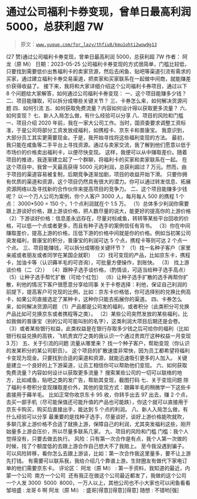 # 通过公司福利卡券变现，曾单日最高利润 5000，总获利超 7W

> 原文：[`www.yuque.com/for_lazy/thfiu8/kmu1ohti2wow9g13`](https://www.yuque.com/for_lazy/thfiu8/kmu1ohti2wow9g13)

<ne-h2 id="4cf673ea" data-lake-id="4cf673ea"><ne-heading-ext><ne-heading-anchor></ne-heading-anchor><ne-heading-fold></ne-heading-fold></ne-heading-ext><ne-heading-content><ne-text id="u37b25137">(27 赞)通过公司福利卡券变现，曾单日最高利润 5000，总获利超 7W</ne-text></ne-heading-content></ne-h2> <ne-p id="u4a4fd7c2" data-lake-id="u4a4fd7c2"><ne-text id="u08a36561">作者： 阿龙（原 Mi）</ne-text></ne-p> <ne-p id="uc9856f04" data-lake-id="uc9856f04"><ne-text id="u606cd4ad">日期：2023-05-25</ne-text></ne-p> <ne-p id="uc8571d99" data-lake-id="uc8571d99"><ne-text id="udbe66229">公司福利卡券变现的方式很简单，门槛比较低，只要找到需要低价出售福利卡的卖家货源，然后去闲鱼、贴吧等渠道引流有需求的买家，通过建立福利卡券交易渠道，把卖家和买家联系在一起做中间商，就能赚差价获得收益了。</ne-text></ne-p> <ne-p id="u7d0d4319" data-lake-id="u7d0d4319"><ne-text id="u40026db1">接下来，我将和大家详细介绍这个公司福利卡券项目，通过以下 8 个问题给大家解答，如何通过公司福利卡券变现：</ne-text></ne-p> <ne-p id="u2d8ec141" data-lake-id="u2d8ec141"><ne-text id="u8c662e64">一、这个项目能赚多少钱？</ne-text></ne-p> <ne-p id="u30743cfe" data-lake-id="u30743cfe"><ne-text id="u939111e0">二、项目能赚取，可以拆分成哪些关键关节？</ne-text></ne-p> <ne-p id="u51b37001" data-lake-id="u51b37001"><ne-text id="u2684aaad">三、卡券怎么来，如何解决货源问题</ne-text></ne-p> <ne-p id="u017e53a9" data-lake-id="u017e53a9"><ne-text id="ub1d0bdf6">四、如何引流</ne-text></ne-p> <ne-p id="ua899fe8b" data-lake-id="ua899fe8b"><ne-text id="u7f016fca">五、如何获取免费流量？内容如何设计得以获取更多流量？</ne-text></ne-p> <ne-p id="ue62dcfa2" data-lake-id="ue62dcfa2"><ne-text id="ube7c4209">六、如何变现？</ne-text></ne-p> <ne-p id="u4a65d1df" data-lake-id="u4a65d1df"><ne-text id="u01316ca4">七、新人入局怎么做，有什么经验可以分享</ne-text></ne-p> <ne-p id="ubc92c885" data-lake-id="ubc92c885"><ne-text id="ud99973dd">八、项目的风险和门槛</ne-text></ne-p> <ne-h1 id="7b8b429f" data-lake-id="7b8b429f"><ne-heading-ext><ne-heading-anchor></ne-heading-anchor><ne-heading-fold></ne-heading-fold></ne-heading-ext><ne-heading-content><ne-text id="ufb9fb109">一、项目介绍</ne-text></ne-heading-content></ne-h1> <ne-p id="ud9f4cd9a" data-lake-id="ud9f4cd9a"><ne-text id="u3077fa1e">2020 年前，我在一家大公司工作。当时，国资委要求调整工资标准，于是公司将部分工资发放成福利，如携程卡、京东卡和普康宝。</ne-text></ne-p> <ne-p id="ue60fe965" data-lake-id="ue60fe965"><ne-text id="u175cca2e">我意识到，大部分员工其实更需要现金。于是，我开始寻找将这些福利变现的方法。</ne-text></ne-p> <ne-p id="uf8c08ea3" data-lake-id="uf8c08ea3"><ne-text id="ud72d97ab">最初，我只能在咸鱼等二手平台上寻找资源。通过与卖家交流，我了解到他们愿意以低于市场价的价格卖出福利卡，以便尽快变现。</ne-text></ne-p> <ne-p id="u7432aa07" data-lake-id="u7432aa07"><ne-text id="ue6fd5b84">这样，我便可以从中赚取差价。随着项目的推进，我逐渐建立起了一个群聊，将福利卡的买家和卖家联系在一起。</ne-text></ne-p> <ne-p id="u824bfc81" data-lake-id="u824bfc81"><ne-text id="ua7965c33">在这个项目中，我曾一天最高获得 5000 元的利润，总获利超过 7 万元。然而，由于项目的渠道容易被复制，后期竞争逐渐加剧，项目的收益开始下滑。</ne-text></ne-p> <ne-p id="ub3dc9533" data-lake-id="ub3dc9533"><ne-text id="u63de6393">只要你拥有优质的渠道和资源，这个项目仍然具有很大的潜力。你可以通过转发信息、拓展资源网络以及寻找新的合作伙伴来提高项目的竞争力。</ne-text></ne-p> <ne-h1 id="66b74403" data-lake-id="66b74403"><ne-heading-ext><ne-heading-anchor></ne-heading-anchor><ne-heading-fold></ne-heading-fold></ne-heading-ext><ne-heading-content><ne-text id="u96c3efc8">二、这个项目能赚多少钱呢？</ne-text></ne-heading-content></ne-h1> <ne-p id="u83ab9b26" data-lake-id="u83ab9b26"><ne-text id="u377d4d9d">以一个万人公司为案例，你个人客户 3000 人，每月每人 500 的携程 1 个点： 3000*500 = 150 个，1 个点利润就在个 1.5 万。</ne-text></ne-p> <ne-p id="u41f70d37" data-lake-id="u41f70d37"><ne-text id="ub1a8cacc">（1）总体多少利润你需要跟上游谈好价格，跟上游谈价格，把人数尽量的说大，能更好的提高你的上游价格</ne-text></ne-p> <ne-p id="ufcacad13" data-lake-id="ufcacad13"><ne-text id="uc0cf6c19">（2）下游谈好价格：信息差永远存在，尽量对标咸鱼，转转等某些平台回收的价格，可以低一个点或者更多，而且有种子选手的案例信任有背书。</ne-text></ne-p> <ne-p id="ubeaf3e9b" data-lake-id="ubeaf3e9b"><ne-text id="u83d4a91e">（3）你在中间赚取差价，提高上游的价格，压低下游的价格中间就是你的价格。例如当初某公司突发福利，普康宝的积分，普康宝的利润可达 5 个点，携程卡等则可达 2 个点一个点。</ne-text></ne-p> <ne-h1 id="a9217147" data-lake-id="a9217147"><ne-heading-ext><ne-heading-anchor></ne-heading-anchor><ne-heading-fold></ne-heading-fold></ne-heading-ext><ne-heading-content><ne-text id="u46654513">三、项目能赚钱，可以拆分成哪些关键环节？</ne-text></ne-heading-content></ne-h1> <ne-p id="u438a320f" data-lake-id="u438a320f"><ne-text id="ubebe32f3">（1）找一名种子客户（家里亲戚或者朋友或者同学在某国企就职）</ne-text></ne-p> <ne-p id="u3b123f3d" data-lake-id="u3b123f3d"><ne-text id="u50a30b3e">（2）找可变现的产品，比如京东卡，携程卡，加油卡等（认识薅羊毛的可咨询），可批量方便操作，到账快。</ne-text></ne-p> <ne-p id="u7b8ce9da" data-lake-id="u7b8ce9da"><ne-text id="u008667a8">（3） 找上游谈价格（二（2））</ne-text></ne-p> <ne-p id="u3589e442" data-lake-id="u3589e442"><ne-text id="ufee3320b">（4）跟种子选手谈价格，（酌情谈，可适当给种子选手高点）</ne-text></ne-p> <ne-p id="u04e79a35" data-lake-id="u04e79a35"><ne-text id="u9a6ccdbf">（5）让种子选手帮忙扩散（可给个红包）</ne-text></ne-p> <ne-p id="u41f13aa9" data-lake-id="u41f13aa9"><ne-text id="ue041626f">（6）让种子选手扩散的选手再帮你扩散，利他的情况下客户很愿意分享给同事</ne-text></ne-p> <ne-p id="u170ff90d" data-lake-id="u170ff90d"><ne-text id="ud666179a">关于卡卷选择：利他，保证自己利润的前提下，提高客户可兑现的比例，比如：京东卡价格低，你可选择别的兑换比例高卡，如果公司直接选定了某种卡，这种你只能去拓展你的渠道。</ne-text></ne-p> <ne-h1 id="c161e0b4" data-lake-id="c161e0b4"><ne-heading-ext><ne-heading-anchor></ne-heading-anchor><ne-heading-fold></ne-heading-fold></ne-heading-ext><ne-heading-content><ne-text id="u4a65205a">四、卡券怎么来，如何解决货源问题</ne-text></ne-heading-content></ne-h1> <ne-p id="u918ca70c" data-lake-id="u918ca70c"><ne-text id="u0bfd19ba">（1）产品都是公司发的福利，或者积分（此类积分可兑换产品比如可兑换京东或者携程等之类）。</ne-text></ne-p> <ne-p id="ucff7af2e" data-lake-id="ucff7af2e"><ne-text id="ucead29ea">（2）某些公司突然发放的某些福利，比如我做的普康宝（别的公司可能叫别的名字），这类利润大项目后期还是会卷。</ne-text></ne-p> <ne-p id="u4229b7bc" data-lake-id="u4229b7bc"><ne-text id="u0403b00e">（3）或者某些银行权益，此类权益是在银行存取多少钱之后可给你的福利（比如银行权益兑换的高铁，飞机贵宾厅之类的我认识一个通过贵宾厅这种权益一月变现 3 万）</ne-text></ne-p> <ne-h1 id="c51c2830" data-lake-id="c51c2830"><ne-heading-ext><ne-heading-anchor></ne-heading-anchor><ne-heading-fold></ne-heading-fold></ne-heading-ext><ne-heading-content><ne-text id="u54cb9d16">五、关于引流的问题</ne-text></ne-heading-content></ne-h1> <ne-p id="ud30b880f" data-lake-id="ud30b880f"><ne-text id="u38f5db5a">流量从哪里来？</ne-text></ne-p> <ne-p id="u742e3955" data-lake-id="u742e3955"><ne-text id="u97541a0f">找一个种子客户，帮助变现（你认识的发某积分的某公司职员）。</ne-text></ne-p> <ne-p id="uf7fb3d9e" data-lake-id="uf7fb3d9e"><ne-text id="u376df32a">这个项目的扩散速度非常快，因为员工都希望将福利卡变现为现金。只要找到合适的渠道和资源，就能迅速吸引更多的人加入。</ne-text></ne-p> <ne-p id="uf5ea8210" data-lake-id="uf5ea8210"><ne-text id="u1a108d52">关键是建立一个良好的上下游渠道，让员工相信你可以帮助他们变现。</ne-text></ne-p> <ne-h1 id="a67cc9aa" data-lake-id="a67cc9aa"><ne-heading-ext><ne-heading-anchor></ne-heading-anchor><ne-heading-fold></ne-heading-fold></ne-heading-ext><ne-heading-content><ne-text id="ueb56add0">六、如何获取免费流量？内容如何设计以获取更多流量？</ne-text></ne-heading-content></ne-h1> <ne-p id="u5b4902a8" data-lake-id="u5b4902a8"><ne-text id="uf0626ae1">搜索某些公司的一切可以联络的地方，比如咸鱼，贴吧之类的发广告，帮助其变现，截图打码</ne-text></ne-p> <ne-h1 id="3a4a98a4" data-lake-id="3a4a98a4"><ne-heading-ext><ne-heading-anchor></ne-heading-anchor><ne-heading-fold></ne-heading-fold></ne-heading-ext><ne-heading-content><ne-text id="u264f2734">七、关于变现问题</ne-text></ne-heading-content></ne-h1> <ne-p id="uc66cc009" data-lake-id="uc66cc009"><ne-text id="u168292b8">除了福利卡卷积分变现赚取差价外，其他的变现方式：跟薅羊毛的稍微学一下这些卡直接用于薅羊毛。</ne-text></ne-p> <ne-p id="u6c4706ce" data-lake-id="u6c4706ce"><ne-text id="ufd3ac5d6">比如正常你收京东卡 95 收，你转手出去 97 出去，赚 2 个点，去买一部手机（尽可能保值还可能升值的产品也可能跌），你这个就可以直接用于京东卡购买，购买后直接出手，能达到 5 个点的利润。</ne-text></ne-p> <ne-h1 id="39b97737" data-lake-id="39b97737"><ne-heading-ext><ne-heading-anchor></ne-heading-anchor><ne-heading-fold></ne-heading-fold></ne-heading-ext><ne-heading-content><ne-text id="u2d2ee673">八、新人入局怎么做，有什么经验可以分享</ne-text></ne-heading-content></ne-h1> <ne-p id="u78ce5f70" data-lake-id="u78ce5f70"><ne-text id="ube01c438">最重要的是找种子选手，尽量谈好，谈好上游价格能吹就吹，多聊几家上游价格不合适了就换上游，保障自己的利润，尤其突发福利这些，刚开始量多上游会压价，所以尽量多联系几家。</ne-text></ne-p> <ne-h1 id="433b145f" data-lake-id="433b145f"><ne-heading-ext><ne-heading-anchor></ne-heading-anchor><ne-heading-fold></ne-heading-fold></ne-heading-ext><ne-heading-content><ne-text id="ua053ddc1">九、项目的风险和门槛</ne-text></ne-heading-content></ne-h1> <ne-p id="uac5dd343" data-lake-id="uac5dd343"><ne-text id="u80e9567c">门槛：我个人觉得没有，只要去做去执行。</ne-text></ne-p> <ne-p id="uf3e0202a" data-lake-id="uf3e0202a"><ne-text id="u669ed591">风险：只有第一次合作是有点，我个人第一次做的时候，找了个额度低的去跟上游合作自己想大不了我赔上。</ne-text></ne-p> <ne-p id="u5507fa80" data-lake-id="u5507fa80"><ne-text id="uad95eee4">至今我没遇到骗子。</ne-text></ne-p> <ne-p id="ua70ac472" data-lake-id="ua70ac472"><ne-text id="u5450139b">可以风险转移，看你怎么去跟上游谈，比如：第一次合作我这里量多，要不让上游先打钱。</ne-text></ne-p> <ne-p id="u1c381c15" data-lake-id="u1c381c15"><ne-text id="u2bb552af">有需要可以联系我，我给介绍几个靠谱上游。生财圈友有做代下家电订单的他们需要京东卡。</ne-text></ne-p> <ne-hole id="u0ae73846" data-lake-id="u0ae73846"><ne-card data-card-name="hr" data-card-type="block" id="ipsj7" data-event-boundary="card"><ne-p id="u7113901d" data-lake-id="u7113901d"><ne-text id="u409a4513">评论区：</ne-text></ne-p> <ne-p id="u4c4a4b7e" data-lake-id="u4c4a4b7e"><ne-text id="u34eb0c25">阿龙（原 Mi） : 第一手资料，我知道的最近，内蒙一个公司  南方一个公司  还有我正在做这个公司最近都发了，我做的这个公司一个人发 3000  5000  8000，一万人以上，其他公司也不小大家也可以闲鱼看看</ne-text> <ne-text id="u1a59106c">邹培盛 : 龙哥 6 啊</ne-text> <ne-text id="ucd8713f6">阿龙（原 Mi） : 盛哥[得意][得意][得意]</ne-text> <ne-text id="uf0f52f15">随想 : 不错哟[强]</ne-text></ne-p></ne-card></ne-hole>